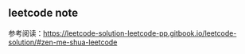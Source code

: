 ## leetcode note
参考阅读：https://leetcode-solution-leetcode-pp.gitbook.io/leetcode-solution/#zen-me-shua-leetcode